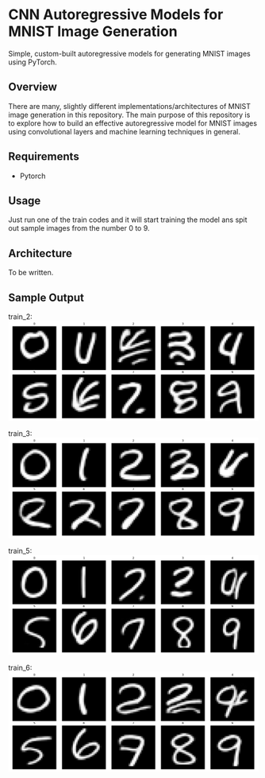 # CNN Autoregressive Models for MNIST Image Generation

Simple, custom-built autoregressive models for generating MNIST images using PyTorch.

## Overview
There are many, slightly different implementations/architectures of MNIST image generation in this repository. The main purpose of this repository is to explore how to build an effective autoregressive model for MNIST images using convolutional layers and machine learning techniques in general.

## Requirements
- Pytorch

## Usage
Just run one of the train codes and it will start training the model ans spit out sample images from the number 0 to 9.

## Architecture
To be written.

## Sample Output
train_2:
![train_2](output_images_grid_train2.png)

train_3:
![train_3](output_images_grid_train3.png)

train_5:
![train_5](output_images_grid_train5.png)

train_6:
![train_6](output_images_grid_train6.png)